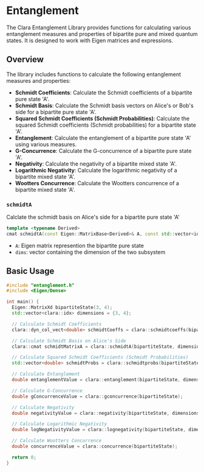 # Entanglement

The Clara Entanglement Library provides functions for calculating various
entanglement measures and properties of bipartite pure and mixed quantum states.
It is designed to work with Eigen matrices and expressions.

## Overview

The library includes functions to calculate the following entanglement measures
and properties:

- **Schmidt Coefficients**: Calculate the Schmidt coefficients of a bipartite
  pure state 'A'.
- **Schmidt Basis**: Calculate the Schmidt basis vectors on Alice's or Bob's
  side for a bipartite pure state 'A'.
- **Squared Schmidt Coefficients (Schmidt Probabilities)**: Calculate the
  squared Schmidt coefficients (Schmidt probabilities) for a bipartite state
  'A'.
- **Entanglement**: Calculate the entanglement of a bipartite pure state 'A'
  using various measures.
- **G-Concurrence**: Calculate the G-concurrence of a bipartite pure state 'A'.
- **Negativity**: Calculate the negativity of a bipartite mixed state 'A'.
- **Logarithmic Negativity**: Calculate the logarithmic negativity of a
  bipartite mixed state 'A'.
- **Wootters Concurrence**: Calculate the Wootters concurrence of a bipartite
  mixed state 'A'.

### `schmidtA`

Calclate the schmidt basis on Alice's side for a bipartite pure state 'A'

```cpp
template <typename Derived>
cmat schmidtA(const Eigen::MatrixBase<Derived>& A, const std::vector<idx>& dims);
```

- `A`: Eigen matrix represention the bipartite pure state
- `dims`: vector containing the dimension of the two subsystem

## Basic Usage

```cpp title=entanglement_example.cpp
#include "entanglement.h"
#include <Eigen/Dense>

int main() {
  Eigen::MatrixXd bipartiteState(3, 4);
  std::vector<clara::idx> dimensions = {3, 4};

  // Calculate Schmidt Coefficients
  clara::dyn_col_vect<double> schmidtCoeffs = clara::schmidtcoeffs(bipartiteState, dimensions);

  // Calculate Schmidt Basis on Alice's Side
  clara::cmat schmidtMatrixA = clara::schmidtA(bipartiteState, dimensions);

  // Calculate Squared Schmidt Coefficients (Schmidt Probabilities)
  std::vector<double> schmidtProbs = clara::schmidtprobs(bipartiteState, dimensions);

  // Calculate Entanglement
  double entanglementValue = clara::entanglement(bipartiteState, dimensions);

  // Calculate G-Concurrence
  double gConcurrenceValue = clara::gconcurrence(bipartiteState);

  // Calculate Negativity
  double negativityValue = clara::negativity(bipartiteState, dimensions);

  // Calculate Logarithmic Negativity
  double logNegativityValue = clara::lognegativity(bipartiteState, dimensions);

  // Calculate Wootters Concurrence
  double concurrenceValue = clara::concurrence(bipartiteState);

  return 0;
}
```
